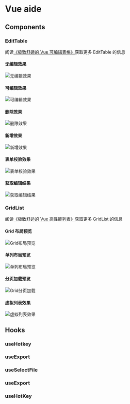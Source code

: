 # Vue aide

## Components

### EditTable

阅读[《极致舒适的 Vue 可编辑表格》](https://juejin.cn/post/7242140832379584567)获取更多 EditTable 的信息

#### 无编辑效果

![无编辑效果](https://cdn.staticaly.com/gh/JessYan0913/picx-images-hosting@master/Snipaste_2023-09-02_11-21-52.3r5pp82rg660.webp)

#### 可编辑效果

![可编辑效果](https://cdn.staticaly.com/gh/JessYan0913/picx-images-hosting@master/Kapture-2023-09-02-at-11.30.59.2nhe801q0e60.gif)

#### 删除效果

![删除效果](https://cdn.staticaly.com/gh/JessYan0913/picx-images-hosting@master/Kapture-2023-09-02-at-11.33.51.oj8lh5vmwqo.gif)

#### 新增效果

![新增效果](https://cdn.staticaly.com/gh/JessYan0913/picx-images-hosting@master/Kapture-2023-09-02-at-11.37.56.5ile0v6cw2s0.gif)

#### 表单校验效果

![表单校验效果](https://cdn.staticaly.com/gh/JessYan0913/picx-images-hosting@master/Kapture-2023-09-02-at-11.39.47.5qsl1p1kbo80.gif)

#### 获取编辑结果

![获取编辑结果](https://cdn.staticaly.com/gh/JessYan0913/picx-images-hosting@master/Kapture-2023-09-02-at-11.42.26.6ugb99gesy80.gif)

### GridList

阅读[《极致舒适的 Vue 高性能列表》](https://juejin.cn/post/7248606302896832570)获取更多 GridList 的信息

#### Grid 布局预览

![Grid布局预览](https://cdn.staticaly.com/gh/JessYan0913/picx-images-hosting@master/Kapture-2023-09-02-at-13.53.05.4evhtw5z0r60.gif)

#### 单列布局预览

![单列布局预览](https://cdn.staticaly.com/gh/JessYan0913/picx-images-hosting@master/Kapture-2023-09-02-at-14.08.53.38380u8uhje0.gif)

#### 分页加载预览

![Grid分页加载](https://cdn.staticaly.com/gh/JessYan0913/picx-images-hosting@master/Kapture-2023-09-02-at-13.58.05.lb1ug03rjj4.gif)

#### 虚拟列表效果

![虚拟列表效果](https://cdn.staticaly.com/gh/JessYan0913/picx-images-hosting@master/Kapture-2023-09-02-at-14.05.15.2lamgisdfy40.gif)

## Hooks

### useHotkey

### useExport

### useSelectFile

### useExport

### useHotKey
